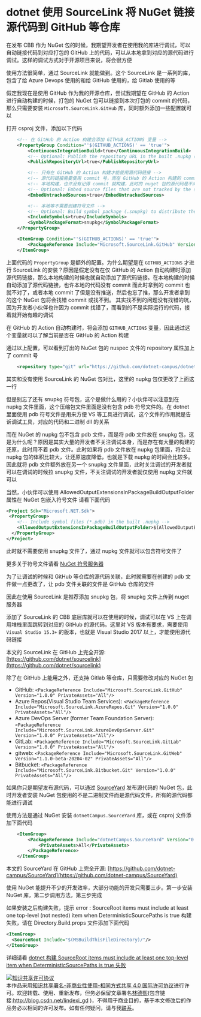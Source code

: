 # dotnet 使用 SourceLink 将 NuGet 链接源代码到 GitHub 等仓库

在发布 CBB 作为 NuGet 包的时候，我期望开发者在使用我的库进行调试，可以自动链接代码到对应打包的 GitHub 上的代码，可以从本地拿到对应的源代码进行调试。这样的调试方式对于开源项目来说，将会很方便

<!--more-->
<!-- CreateTime:2020/7/30 8:47:47 -->

<!-- 发布 -->

使用方法很简单，通过 SourceLink 就能做到。这个 SourceLink 是一系列的库，包含了给 Azure Devops 使用的和给 GitHub 使用的，给 Gitlab 使用的等

假定我现在是使用 GitHub 作为我的开源仓库，尝试我期望在 GitHub 的 Action 进行自动构建的时候，打包的 NuGet 包可以链接到本次打包的 commit 的代码，那么只需要安装 `Microsoft.SourceLink.GitHub` 库，同时额外添加一些配置就可以

打开 csproj 文件，添加以下代码

```xml
    <!-- 在 GitHub 的 Action 构建会添加 GITHUB_ACTIONS 变量 -->
    <PropertyGroup Condition="'$(GITHUB_ACTIONS)' == 'true'">
        <ContinuousIntegrationBuild>true</ContinuousIntegrationBuild>
        <!-- Optional: Publish the repository URL in the built .nupkg (in the NuSpec <Repository> element) -->
        <PublishRepositoryUrl>true</PublishRepositoryUrl>

        <!-- 只有在 GitHub 的 Action 构建才能使用源代码链接 -->
        <!-- 源代码链接需要使用 commit 号，而在 GitHub 的 Action 构建的 commit 才是对的 -->
        <!-- 本地构建，也许没有记得 commit 就构建，此时的 nuget 包的源代码是不对的，上传上去会让调试诡异 -->
        <!-- Optional: Embed source files that are not tracked by the source control manager in the PDB -->
        <EmbedUntrackedSources>true</EmbedUntrackedSources>

        <!-- 本地等不需要创建符号文件 -->
        <!-- Optional: Build symbol package (.snupkg) to distribute the PDB containing Source Link -->
        <IncludeSymbols>true</IncludeSymbols>
        <SymbolPackageFormat>snupkg</SymbolPackageFormat>
    </PropertyGroup>

    <ItemGroup Condition="'$(GITHUB_ACTIONS)' == 'true'">
        <PackageReference Include="Microsoft.SourceLink.GitHub" Version="1.0.0" PrivateAssets="All"/>
    </ItemGroup>
```

上面代码的 `PropertyGroup` 是额外的配置。为什么期望是在 `GITHUB_ACTIONS` 才进行 SourceLink 的安装？原因是假定没有在仅 GitHub 的 Action 自动构建时添加源代码链接，那么本地构建的时候也就自动添加了源代码链接。在本地构建的时候自动添加了源代码链接，也许本地的代码没有 commit 而此时拿到的 commit 也就不对了，或者本地 commit 了但是没有推送，然后也忘了推，那么开发者拿到的这个 NuGet 包将会找错 commit 或找不到。 其实找不到的问题没有找错的坑，因为开发者小伙伴也许因为 commit 找错了，而看到的不是实际运行的代码，接着就开始有趣的调试

在 GitHub 的 Action 自动构建时，将会添加 `GITHUB_ACTIONS` 变量，因此通过这个变量就可以了解当前是否在 GitHub 的 Action 构建

通过以上配置，可以看到打出的 NuGet 包的 nuspec 文件的 repository 属性加上了 commit 号

```xml
    <repository type="git" url="https://github.com/dotnet-campus/dotnetCampus.ClrAttachedProperty" commit="8308afac4666e0b002d66e04c82f97203e0b06a2" />
```

其实和没有使用 SourceLink 的 NuGet 包对比，这里的 nupkg 包仅更改了上面这一行

但是别忘了还有 snupkg 符号包，这个是做什么用的？小伙伴可以注意到在 nupkg 文件里面，这个压缩包文件里面是没有包含 pdb 符号文件的。在 dotnet 里面使用 pdb 符号文件是用来方便 VS 等工具进行调试，这个文件的作用就是告诉调试工具，对应的代码和二进制 dll 的关系

而在 NuGet 的 nupkg 包不包含 pdb 文件，而是将 pdb 文件放在 snupkg 包，这是为什么呢？原因是其实大量的开发者不关注调试本身，而是存在有大量的构建的还原，此时用不着 pdb 文件。此时如果将 pdb 文件放在 nupkg 包里面，将会让 nupkg 包的体积比较大，让还原速度降低，也就是下载 nupkg 的时间会比较多。因此就将 pdb 文件额外放在另一个 snupkg 文件里面，此时关注调试的开发者就可以在调试的时候拉 snupkg 文件，不关注调试的开发者就仅使用 nupkg 文件就可以

当然，小伙伴可以使用 AllowedOutputExtensionsInPackageBuildOutputFolder 属性在 NuGet 包嵌入符号文件 请看下面代码

```xml
<Project Sdk="Microsoft.NET.Sdk">
 <PropertyGroup>
    <!-- Include symbol files (*.pdb) in the built .nupkg -->
    <AllowedOutputExtensionsInPackageBuildOutputFolder>$(AllowedOutputExtensionsInPackageBuildOutputFolder);.pdb</AllowedOutputExtensionsInPackageBuildOutputFolder>
  </PropertyGroup>
</Project>
```

此时就不需要使用 snupkg 文件了，通过 nupkg 文件就可以包含符号文件了

更多关于符号文件请看 [NuGet 符号服务器](https://blog.lindexi.com/post/NuGet-%E7%AC%A6%E5%8F%B7%E6%9C%8D%E5%8A%A1%E5%99%A8.html)

为了让调试的时候和 GitHub 等仓库的源代码关联，此时就需要在创建的 pdb 文件做一点更改了，让 pdb 文件关联的文件是 GitHub 仓库的文件

因此在使用 SourceLink 是推荐添加 snupkg 包，将 snupkg 文件上传到 nuget 服务器

添加了 SourceLink 的 CBB 底层库就可以在使用的时候，调试可以在 VS 上在调用堆栈里面跳转到对应的 GitHub 的源代码。这里对 VS 版本有要求，需要使用 `Visual Studio 15.3+` 的版本，也就是 Visual Studio 2017 以上，才能使用源代码链接

本文的 SourceLink 在 GitHub 上完全开源: [https://github.com/dotnet/sourcelink](https://github.com/dotnet/sourcelink)

除了在 GitHub 上能用之外，还支持 Gitlab 等仓库，只需要修改对应的 NuGet 包

- GitHub: `<PackageReference Include="Microsoft.SourceLink.GitHub" Version="1.0.0" PrivateAssets="All"/>`
- Azure Repos(Visual Studio Team Services): `<PackageReference Include="Microsoft.SourceLink.AzureRepos.Git" Version="1.0.0" PrivateAssets="All"/>`
- Azure DevOps Server (former Team Foundation Server): `<PackageReference Include="Microsoft.SourceLink.AzureDevOpsServer.Git" Version="1.0.0" PrivateAssets="All"/>`
- GitLab: `<PackageReference Include="Microsoft.SourceLink.GitLab" Version="1.0.0" PrivateAssets="All"/>`
- gitweb: `<PackageReference Include="Microsoft.SourceLink.GitWeb" Version="1.1.0-beta-20204-02" PrivateAssets="All"/>`
- Bitbucket: `<PackageReference Include="Microsoft.SourceLink.Bitbucket.Git" Version="1.0.0" PrivateAssets="All"/>`

如果你只是期望发布源代码，可以通过 [SourceYard](https://github.com/dotnet-campus/SourceYard) 发布源代码的 NuGet 包，此时开发者安装 NuGet 包使用的不是二进制文件而是源代码文件，所有的源代码都能进行调试

使用方法是通过 NuGet 安装 `dotnetCampus.SourceYard` 库，或在 csproj 文件添加下面代码

```xml
    <ItemGroup>
        <PackageReference Include="dotnetCampus.SourceYard" Version="0.1.19099-alpha">
            <PrivateAssets>All</PrivateAssets>
        </PackageReference>
    </ItemGroup>
```

本文的 SourceYard 在 GitHub 上完全开源: [https://github.com/dotnet-campus/SourceYard](https://github.com/dotnet-campus/SourceYard)

使用 NuGet 能提升不少的开发效率，大部分功能的开发只需要三步。第一步安装 NuGet 库，第二步调用方法，第三步完成

如果安装之后构建失败，提示 error : SourceRoot items must include at least one top-level (not nested) item when DeterministicSourcePaths is true 构建失败，请在 Directory.Build.props 文件添加下面代码

```xml
<ItemGroup>
  <SourceRoot Include="$(MSBuildThisFileDirectory)/"/>
</ItemGroup>
```

详细请看 [dotnet 构建 SourceRoot items must include at least one top-level item when DeterministicSourcePaths is true 失败](https://blog.lindexi.com/post/dotnet-%E6%9E%84%E5%BB%BA-SourceRoot-items-must-include-at-least-one-top-level-item-when-DeterministicSourcePaths-is-true-%E5%A4%B1%E8%B4%A5.html )

<a rel="license" href="http://creativecommons.org/licenses/by-nc-sa/4.0/"><img alt="知识共享许可协议" style="border-width:0" src="https://licensebuttons.net/l/by-nc-sa/4.0/88x31.png" /></a><br />本作品采用<a rel="license" href="http://creativecommons.org/licenses/by-nc-sa/4.0/">知识共享署名-非商业性使用-相同方式共享 4.0 国际许可协议</a>进行许可。欢迎转载、使用、重新发布，但务必保留文章署名[林德熙](http://blog.csdn.net/lindexi_gd)(包含链接:http://blog.csdn.net/lindexi_gd )，不得用于商业目的，基于本文修改后的作品务必以相同的许可发布。如有任何疑问，请与我[联系](mailto:lindexi_gd@163.com)。  
